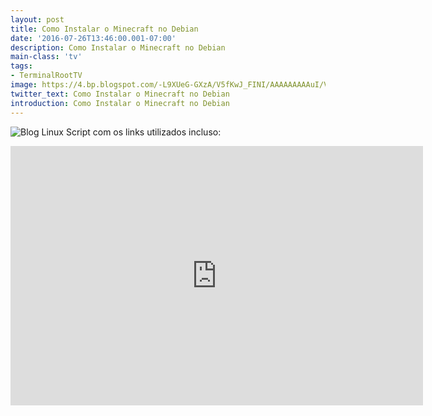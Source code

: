```yaml
---
layout: post
title: Como Instalar o Minecraft no Debian
date: '2016-07-26T13:46:00.001-07:00'
description: Como Instalar o Minecraft no Debian
main-class: 'tv'
tags:
- TerminalRootTV
image: https://4.bp.blogspot.com/-L9XUeG-GXzA/V5fKwJ_FINI/AAAAAAAAAuI/VpXPMTkEQI0K1-oT_bw24B6dJTrsAHGwgCLcB/s72-c/como-instalar-o-minecfraft-no-debian.png
twitter_text: Como Instalar o Minecraft no Debian
introduction: Como Instalar o Minecraft no Debian
---
```

![Blog Linux](https://4.bp.blogspot.com/-L9XUeG-GXzA/V5fKwJ_FINI/AAAAAAAAAuI/VpXPMTkEQI0K1-oT_bw24B6dJTrsAHGwgCLcB/s320/como-instalar-o-minecfraft-no-debian.png "Blog Linux")
Script com os links utilizados incluso:
 
<iframe allowfullscreen="" frameborder="0" height="415" src="https://www.youtube.com/embed/I-4d3wYgagE" width="660"><iframe>
